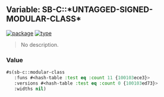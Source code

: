 ## Variable: SB-C::\*UNTAGGED-SIGNED-MODULAR-CLASS\*
[![package](https://img.shields.io/badge/Package-SB--C-5f9ea0.svg?style=social&colorA=999999)](../) [![type](https://img.shields.io/badge/Type-Variable-5f9ea0.svg?style=social&colorA=999999)](../#variable) 

> No description.

### Value
```cl
#s(sb-c::modular-class
   :funs #<hash-table :test eq :count 11 {100103ece3}>
   :versions #<hash-table :test eq :count 0 {100103ed73}>
   :widths nil)
```
